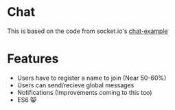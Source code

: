 # Chat
This is based on the code from socket.io's [chat-example](http://socket.io/get-started/chat/)

# Features
* Users have to register a name to join (Near 50-60%)
* Users can send/recieve global messages
* Notifications (Improvements coming to this too)
* ES6 :smile_cat:
